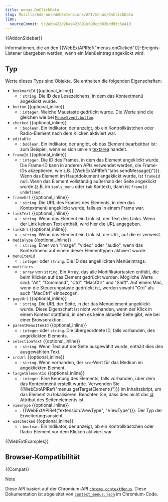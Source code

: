 ```yaml
---
title: menus.OnClickData
slug: Mozilla/Add-ons/WebExtensions/API/menus/OnClickData
l10n:
  sourceCommit: 5c2abb422d26ae422891e699cc083bdd93c5e410
---
```


{{AddonSidebar}}

Informationen, die an den {{WebExtAPIRef("menus.onClicked")}}-Ereignis-Listener übergeben werden, wenn ein Menüeintrag angeklickt wird.

## Typ

Werte dieses Typs sind Objekte. Sie enthalten die folgenden Eigenschaften:

- `bookmarkId` {{optional_inline}}
  - : `string`. Die ID des Lesezeichens, in dem das Kontextmenü angeklickt wurde.
- `button` {{optional_inline}}
  - : `integer`. Welche Maustaste gedrückt wurde. Die Werte sind die gleichen wie bei [`MouseEvent.button`](/de/docs/Web/API/MouseEvent/button).
- `checked` {{optional_inline}}
  - : `boolean`. Ein Indikator, der anzeigt, ob ein Kontrollkästchen oder Radio-Element nach dem Klicken aktiviert war.
- `editable`
  - : `boolean`. Ein Indikator, der angibt, ob das Element bearbeitbar ist: zum Beispiel, wenn es sich um ein [textarea](/de/docs/Web/HTML/Reference/Elements/textarea) handelt.
- `frameId` {{optional_inline}}
  - : `integer`. Die ID des Frames, in dem das Element angeklickt wurde. Die Frame-ID kann in anderen APIs verwendet werden, die Frame-IDs akzeptieren, wie z.B. {{WebExtAPIRef("tabs.sendMessage()")}}. Wenn das Element im Hauptdokument angeklickt wurde, ist `frameId` null. Wenn das Element vollständig außerhalb der Seite angeklickt wurde (z.B. im `tools_menu` oder `tab` Kontext), dann ist `frameId` `undefined`.
- `frameUrl` {{optional_inline}}
  - : `string`. Die URL des Frames des Elements, in dem das Kontextmenü angeklickt wurde, falls es in einem Frame war.
- `linkText` {{optional_inline}}
  - : `string`. Wenn das Element ein Link ist, der Text des Links. Wenn der Link keinen Text enthält, wird hier die URL angegeben.
- `linkUrl` {{optional_inline}}
  - : `string`. Wenn das Element ein Link ist, die URL, auf die er verweist.
- `mediaType` {{optional_inline}}
  - : `string`. Einer von "image", "video" oder "audio", wenn das Kontextmenü auf einem dieser Elementtypen aktiviert wurde.
- `menuItemId`
  - : `integer` oder `string`. Die ID des angeklickten Menüeintrags.
- `modifiers`
  - : `array` von `string`. Ein Array, das alle Modifikatortasten enthält, die beim Klicken auf das Element gedrückt wurden. Mögliche Werte sind: "Alt", "Command", "Ctrl", "MacCtrl" und "Shift". Auf einem Mac, wenn die Steuerungstaste gedrückt ist, werden sowohl "Ctrl" als auch "MacCtrl" einbezogen.
- `pageUrl` {{optional_inline}}
  - : `string`. Die URL der Seite, in der das Menüelement angeklickt wurde. Diese Eigenschaft ist nicht vorhanden, wenn der Klick in einem Kontext stattfand, in dem es keine aktuelle Seite gibt, wie bei einer Browseraktion.
- `parentMenuItemId` {{optional_inline}}
  - : `integer` oder `string`. Die übergeordnete ID, falls vorhanden, des angeklickten Elements.
- `selectionText` {{optional_inline}}
  - : `string`. Wenn Text auf der Seite ausgewählt wurde, enthält dies den ausgewählten Text.
- `srcUrl` {{optional_inline}}
  - : `string`. Wenn vorhanden, der `src`-Wert für das Medium im angeklickten Element.
- `targetElementId` {{optional_inline}}
  - : `integer`. Eine Kennung des Elements, falls vorhanden, über dem das Kontextmenü erstellt wurde. Verwenden Sie {{WebExtAPIRef("menus.getTargetElement()")}} im Inhaltsskript, um das Element zu lokalisieren. Beachten Sie, dass dies nicht das [id](/de/docs/Web/HTML/Reference/Global_attributes/id) Attribut des Seitenelements ist.
- `viewType` {{optional_inline}}
  - : {{WebExtAPIRef("extension.ViewType", "ViewType")}}. Der Typ der Erweiterungsansicht.
- `wasChecked` {{optional_inline}}
  - : `boolean`. Ein Indikator, der anzeigt, ob ein Kontrollkästchen oder Radio-Element vor dem Klicken aktiviert war.

{{WebExtExamples}}

## Browser-Kompatibilität

{{Compat}}

> [!NOTE]
> Diese API basiert auf der Chromium-API [`chrome.contextMenus`](https://developer.chrome.com/docs/extensions/reference/api/contextMenus#type-OnClickData). Diese Dokumentation ist abgeleitet von [`context_menus.json`](https://chromium.googlesource.com/chromium/src/+/master/chrome/common/extensions/api/context_menus.json) im Chromium-Code.

<!--
// Copyright 2015 The Chromium Authors. All rights reserved.
//
// Redistribution and use in source and binary forms, with or without
// modification, are permitted provided that the following conditions are
// met:
//
//    * Redistributions of source code must retain the above copyright
// notice, this list of conditions and the following disclaimer.
//    * Redistributions in binary form must reproduce the above
// copyright notice, this list of conditions and the following disclaimer
// in the documentation and/or other materials provided with the
// distribution.
//    * Neither the name of Google Inc. nor the names of its
// contributors may be used to endorse or promote products derived from
// this software without specific prior written permission.
//
// THIS SOFTWARE IS PROVIDED BY THE COPYRIGHT HOLDERS AND CONTRIBUTORS
// "AS IS" AND ANY EXPRESS OR IMPLIED WARRANTIES, INCLUDING, BUT NOT
// LIMITED TO, THE IMPLIED WARRANTIES OF MERCHANTABILITY AND FITNESS FOR
// A PARTICULAR PURPOSE ARE DISCLAIMED. IN NO EVENT SHALL THE COPYRIGHT
// OWNER OR CONTRIBUTORS BE LIABLE FOR ANY DIRECT, INDIRECT, INCIDENTAL,
// SPECIAL, EXEMPLARY, OR CONSEQUENTIAL DAMAGES (INCLUDING, BUT NOT
// LIMITED TO, PROCUREMENT OF SUBSTITUTE GOODS OR SERVICES; LOSS OF USE,
// DATA, OR PROFITS; OR BUSINESS INTERRUPTION) HOWEVER CAUSED AND ON ANY
// THEORY OF LIABILITY, WHETHER IN CONTRACT, STRICT LIABILITY, OR TORT
// (INCLUDING NEGLIGENCE OR OTHERWISE) ARISING IN ANY WAY OUT OF THE USE
// OF THIS SOFTWARE, EVEN IF ADVISED OF THE POSSIBILITY OF SUCH DAMAGE.
-->
